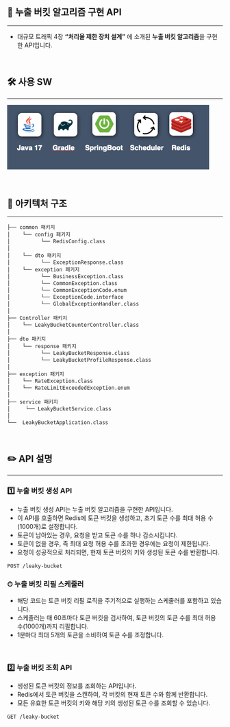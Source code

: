 ## 📖 누출 버킷 알고리즘 구현 API

---

- 대규모 트래픽 4장 **“처리율 제한 장치 설계”** 에 소개된 **누출 버킷 알고리즘**을 구현한 API입니다.

<br/>

## 🛠️ 사용 SW

---

![leakybucket.png](leakybucket.png)

<br/>

## 🏢 아키텍처 구조

---


```
├── common 패키지
│    └── config 패키지
│          └── RedisConfig.class
│
│    └── dto 패키지
│          └── ExceptionResponse.class
│    └── exception 패키지
│          └── BusinessException.class
│          └── CommonException.class
│          └── CommonExceptionCode.enum
│          └── ExceptionCode.interface
│          └── GlobalExceptionHandler.class
│
├── Controller 패키지
│    └── LeakyBucketCounterController.class
│
├── dto 패키지
│    └── response 패키지
│          └── LeakyBucketResponse.class
│          └── LeakyBucketProfileResponse.class
│
├── exception 패키지
│    └── RateException.class
│    └── RateLimitExceededException.enum
│
├── service 패키지
│     └── LeakyBucketService.class
│ 
└──  LeakyBucketApplication.class

```

<br/>

## ✏️ API 설명

---

### 1️⃣ 누출 버킷 생성 API
- 누출 버킷 생성 API는 누출 버킷 알고리즘을 구현한 API입니다.
- 이 API를 호출하면 Redis에 토큰 버킷을 생성하고, 초기 토큰 수를 최대 허용 수(1000개)로 설정합니다.
- 토큰이 남아있는 경우, 요청을 받고 토큰 수를 하나 감소시킵니다.
- 토큰이 없을 경우, 즉 최대 요청 허용 수를 초과한 경우에는 요청이 제한됩니다.
- 요청이 성공적으로 처리되면, 현재 토큰 버킷의 키와 생성된 토큰 수를 반환합니다.

``` Http
POST /leaky-bucket
```

### ⏱ 누출 버킷 리필 스케줄러
- 해당 코드는 토큰 버킷 리필 로직을 주기적으로 실행하는 스케줄러를 포함하고 있습니다.
- 스케줄러는 매 60초마다 토큰 버킷을 검사하여, 토큰 버킷의 토큰 수를 최대 허용 수(1000개)까지 리필합니다.
- 1분마다 최대 5개의 토큰을 소비하여 토큰 수를 조정합니다.

<br/>

### 2️⃣ 누출 버킷 조회 API
- 생성된 토큰 버킷의 정보를 조회하는 API입니다.
- Redis에서 토큰 버킷을 스캔하여, 각 버킷의 현재 토큰 수와 함께 반환합니다.
- 모든 유효한 토큰 버킷의 키와 해당 키의 생성된 토큰 수를 조회할 수 있습니다.

``` Http
GET /leaky-bucket
```
